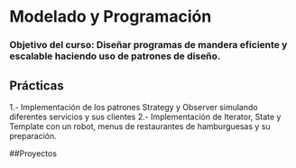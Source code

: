 # Modelado y Programación
### Objetivo del curso: Diseñar programas de mandera eficiente y escalable haciendo uso de patrones de diseño.

## Prácticas
1.- Implementación de los patrones Strategy y Observer simulando diferentes servicios y sus clientes
2.- Implementación de Iterator, State y Template con un robot, menus de restaurantes de hamburguesas y su preparación.

##Proyectos

